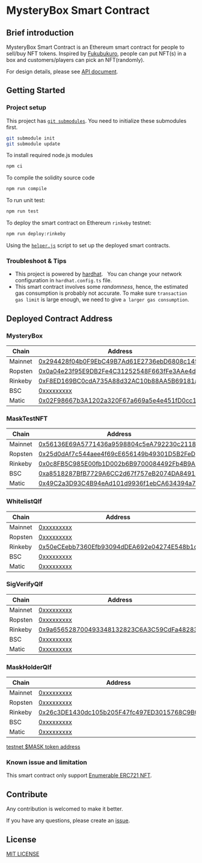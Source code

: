# MysteryBox Smart Contract

## Brief introduction

MysteryBox Smart Contract is an Ethereum smart contract for people to sell/buy NFT tokens. Inspired by [Fukubukuro](https://en.wikipedia.org/wiki/Fukubukuro), people can put NFT(s) in a box and customers/players can pick an NFT(randomly).

For design details, please see [API document](docs/API.md).

## Getting Started

### Project setup

This project has [`git submodules`](https://git-scm.com/book/en/v2/Git-Tools-Submodules). You need to initialize these submodules first.

```bash
git submodule init
git submodule update
```

To install required node.js modules

```bash
npm ci
```

To compile the solidity source code

```bash
npm run compile
```

To run unit test:

```bash
npm run test
```

To deploy the smart contract on Ethereum `rinkeby` testnet:

```bash
npm run deploy:rinkeby
```

Using the [`helper.js`](helper.js) script to set up the deployed smart contracts.

### Troubleshoot & Tips

- This project is powered by [hardhat](https://hardhat.org/).
  You can change your network configuration in `hardhat.config.ts` file.
- This smart contract involves some *randomness*, hence, the estimated gas consumption is probably not accurate. To make sure `transaction gas limit` is large enough, we need to give `a larger gas consumption`.

## Deployed Contract Address

### MysteryBox

| Chain   | Address                                                                                  |
| ------- | ---------------------------------------------------------------------------------------- |
| Mainnet | [0x294428f04b0F9EbC49B7Ad61E2736ebD6808c145][0x294428f04b0F9EbC49B7Ad61E2736ebD6808c145] |
| Ropsten | [0x0a04e23f95E9DB2Fe4C31252548F663fFe3AAe4d][0x0a04e23f95E9DB2Fe4C31252548F663fFe3AAe4d] |
| Rinkeby | [0xF8ED169BC0cdA735A88d32AC10b88AA5B69181ac][0xF8ED169BC0cdA735A88d32AC10b88AA5B69181ac] |
| BSC     | [0xxxxxxxxx][0xxxxxxxxx]                                                                 |
| Matic   | [0x02F98667b3A1202a320F67a669a5e4e451fD0cc1][0x02F98667b3A1202a320F67a669a5e4e451fD0cc1] |

[0x294428f04b0F9EbC49B7Ad61E2736ebD6808c145]: https://etherscan.io/address/0x294428f04b0F9EbC49B7Ad61E2736ebD6808c145
[0x0a04e23f95E9DB2Fe4C31252548F663fFe3AAe4d]: https://ropsten.etherscan.io/address/0x0a04e23f95E9DB2Fe4C31252548F663fFe3AAe4d
[0xF8ED169BC0cdA735A88d32AC10b88AA5B69181ac]: https://rinkeby.etherscan.io/address/0xF8ED169BC0cdA735A88d32AC10b88AA5B69181ac
[0xxxxxxxxx]: https://bscscan.com/address/0xxxxxxxxx
[0x02F98667b3A1202a320F67a669a5e4e451fD0cc1]: https://polygonscan.com/address/0x02F98667b3A1202a320F67a669a5e4e451fD0cc1

### MaskTestNFT

| Chain   | Address                                                                                  |
| ------- | ---------------------------------------------------------------------------------------- |
| Mainnet | [0x56136E69A5771436a9598804c5eA792230c21181][0x56136E69A5771436a9598804c5eA792230c21181] |
| Ropsten | [0x25d0dAf7c544aee4f69cE656149b49301D5B2FeD][0x25d0dAf7c544aee4f69cE656149b49301D5B2FeD]                                                                 |
| Rinkeby | [0x0c8FB5C985E00fb1D002b6B9700084492Fb4B9A8][0x0c8FB5C985E00fb1D002b6B9700084492Fb4B9A8] |
| BSC     | [0xa8518287BfB7729A6CC2d67f757eB2074DA84913][0xa8518287BfB7729A6CC2d67f757eB2074DA84913]                                                                 |
| Matic   | [0x49C2a3D93C4B94eAd101d9936f1ebCA634394a78][0x49C2a3D93C4B94eAd101d9936f1ebCA634394a78] |

[0x56136E69A5771436a9598804c5eA792230c21181]: https://etherscan.io/address/0x56136E69A5771436a9598804c5eA792230c21181
[0x25d0dAf7c544aee4f69cE656149b49301D5B2FeD]: https://ropsten.etherscan.io/address/0x25d0dAf7c544aee4f69cE656149b49301D5B2FeD
[0x0c8FB5C985E00fb1D002b6B9700084492Fb4B9A8]: https://rinkeby.etherscan.io/address/0x0c8FB5C985E00fb1D002b6B9700084492Fb4B9A8
[0xa8518287BfB7729A6CC2d67f757eB2074DA84913]: https://bscscan.com/address/0xa8518287BfB7729A6CC2d67f757eB2074DA84913
[0x49C2a3D93C4B94eAd101d9936f1ebCA634394a78]: https://polygonscan.com/address/0x49C2a3D93C4B94eAd101d9936f1ebCA634394a78

### WhitelistQlf

| Chain   | Address                                                                                  |
| ------- | ---------------------------------------------------------------------------------------- |
| Mainnet | [0xxxxxxxxx][0xxxxxxxxx]                                                                 |
| Ropsten | [0xxxxxxxxx][0xxxxxxxxx]                                                                 |
| Rinkeby | [0x50eCEebb7360Efb93094dDEA692e04274E548b1d][0x50eCEebb7360Efb93094dDEA692e04274E548b1d] |
| BSC     | [0xxxxxxxxx][0xxxxxxxxx]                                                                 |
| Matic   | [0xxxxxxxxx][0xxxxxxxxx]                                                                 |

[0xxxxxxxxx]: https://etherscan.io/address/0xxxxxxxxx
[0xxxxxxxxx]: https://ropsten.etherscan.io/address/0xxxxxxxxx
[0x50eCEebb7360Efb93094dDEA692e04274E548b1d]: https://rinkeby.etherscan.io/address/0x50eCEebb7360Efb93094dDEA692e04274E548b1d
[0xxxxxxxxx]: https://bscscan.com/address/0xxxxxxxxx
[0xxxxxxxxx]: https://polygonscan.com/address/0xxxxxxxxx

### SigVerifyQlf

| Chain   | Address                                                                                  |
| ------- | ---------------------------------------------------------------------------------------- |
| Mainnet | [0xxxxxxxxx][0xxxxxxxxx]                                                                 |
| Ropsten | [0xxxxxxxxx][0xxxxxxxxx]                                                                 |
| Rinkeby | [0x9a656528700493348132823C6A3C59CdFa48283d][0x9a656528700493348132823C6A3C59CdFa48283d] |
| BSC     | [0xxxxxxxxx][0xxxxxxxxx]                                                                 |
| Matic   | [0xxxxxxxxx][0xxxxxxxxx]                                                                 |

[0xxxxxxxxx]: https://etherscan.io/address/0xxxxxxxxx
[0xxxxxxxxx]: https://ropsten.etherscan.io/address/0xxxxxxxxx
[0x9a656528700493348132823C6A3C59CdFa48283d]: https://rinkeby.etherscan.io/address/0x9a656528700493348132823C6A3C59CdFa48283d
[0xxxxxxxxx]: https://bscscan.com/address/0xxxxxxxxx
[0xxxxxxxxx]: https://polygonscan.com/address/0xxxxxxxxx

### MaskHolderQlf

| Chain   | Address                                                                                  |
| ------- | ---------------------------------------------------------------------------------------- |
| Mainnet | [0xxxxxxxxx][0xxxxxxxxx]                                                                 |
| Ropsten | [0xxxxxxxxx][0xxxxxxxxx]                                                                 |
| Rinkeby | [0x26c3DE1430dc105b205F47fc497ED3015768C9B0][0x26c3DE1430dc105b205F47fc497ED3015768C9B0] |
| BSC     | [0xxxxxxxxx][0xxxxxxxxx]                                                                 |
| Matic   | [0xxxxxxxxx][0xxxxxxxxx]                                                                 |

[0xxxxxxxxx]: https://etherscan.io/address/0xxxxxxxxx
[0xxxxxxxxx]: https://ropsten.etherscan.io/address/0xxxxxxxxx
[0x26c3DE1430dc105b205F47fc497ED3015768C9B0]: https://rinkeby.etherscan.io/address/0x26c3DE1430dc105b205F47fc497ED3015768C9B0
[0xxxxxxxxx]: https://bscscan.com/address/0xxxxxxxxx
[0xxxxxxxxx]: https://polygonscan.com/address/0xxxxxxxxx

[testnet $MASK token address](https://github.com/DimensionDev/misc_smart_contract#masktoken---testnet-only)

### Known issue and limitation

This smart contract only support [Enumerable ERC721 NFT](https://docs.openzeppelin.com/contracts/4.x/api/token/erc721#ERC721Enumerable).

## Contribute

Any contribution is welcomed to make it better.

If you have any questions, please create an [issue](https://github.com/DimensionDev/MysteryBox/issues).

## License

[MIT LICENSE](LICENSE)
